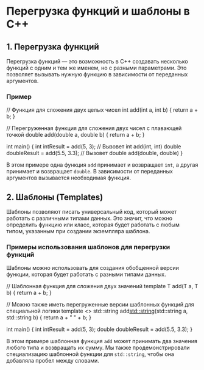 
# Перегрузка функций и шаблоны в C++

## 1. Перегрузка функций

Перегрузка функций — это возможность в C++ создавать несколько функций с одним и тем же именем, но с разными параметрами. Это позволяет вызывать нужную функцию в зависимости от переданных аргументов.

### Пример

// Функция для сложения двух целых чисел
int add(int a, int b) {
    return a + b;
}

// Перегруженная функция для сложения двух чисел с плавающей точкой
double add(double a, double b) {
    return a + b;
}

int main() {
    int intResult = add(5, 3);       // Вызовет int add(int, int)
    double doubleResult = add(5.5, 3.3); // Вызовет double add(double, double)
}

В этом примере одна функция `add` принимает и возвращает `int`, а другая принимает и возвращает `double`. В зависимости от переданных аргументов вызывается необходимая функция.

## 2. Шаблоны (Templates)

Шаблоны позволяют писать универсальный код, который может работать с различными типами данных. Это значит, что можно определить функцию или класс, которая будет работать с любым типом, указанным при создании экземпляра шаблона.

### Примеры использования шаблонов для перегрузки функций

Шаблоны можно использовать для создания обобщенной версии функции, которая будет работать с разными типами данных.


// Шаблонная функция для сложения двух значений
template <typename T>
T add(T a, T b) {
    return a + b;
}

// Можно также иметь перегруженные версии шаблонных функций для специальной логики
template <>
std::string add<std::string>(std::string a, std::string b) {
    return a + " " + b;
}

int main() {
    int intResult = add(5, 3);
    double doubleResult = add(5.5, 3.3);
}

В этом примере шаблонная функция `add` может принимать два значения любого типа и возвращать их сумму. Мы также продемонстрировали специализацию шаблонной функции для `std::string`, чтобы она добавляла пробел между словами.
